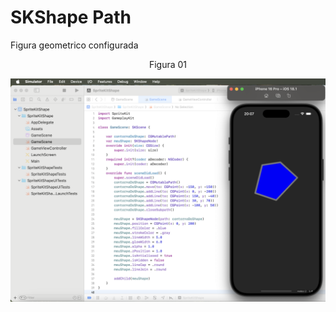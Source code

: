 # SKShape Path

Figura geometrico configurada

<div align="center">
Figura 01
</div>

![](Imagens/SpriteShape-Path-Img01.png)


